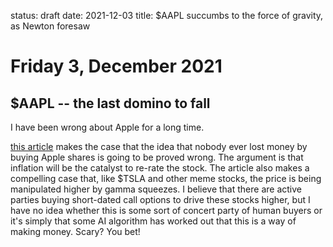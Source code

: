 status: draft
date: 2021-12-03
title: $AAPL succumbs to the force of gravity, as Newton foresaw

# Friday  3, December 2021

## $AAPL -- the last domino to fall

I have been wrong about Apple for a long time.

[this article](https://seekingalpha.com/article/4473083-apple-the-last-domino-to-fall-in-a-market-house-of-cards?utm_campaign=RTA+Articles&utm_medium=email&utm_source=seeking_alpha&utm_term=RTA+Article+Smart)
 makes the case that the idea that nobody ever lost money by buying Apple shares is going to be proved wrong.
The argument is that inflation will be the catalyst to re-rate the stock.
The article also makes a compelling case that, like $TSLA and other meme stocks, the price is being manipulated higher by gamma squeezes.
I believe that there are active parties buying short-dated call options to drive these stocks higher, but I have no idea whether this is some sort of concert party of human buyers or it's simply that some AI algorithm has worked out that this is a way of making money. Scary? You bet!



